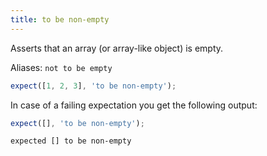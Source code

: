 ```yaml
---
title: to be non-empty
---
```


Asserts that an array (or array-like object) is empty.

Aliases: `not to be empty`

```js
expect([1, 2, 3], 'to be non-empty');
```

In case of a failing expectation you get the following output:

```js
expect([], 'to be non-empty');
```

```output
expected [] to be non-empty
```

